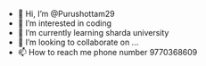 - 👋 Hi, I’m @Purushottam29
- 👀 I’m interested in coding 
- 🌱 I’m currently learning sharda university
- 💞️ I’m looking to collaborate on ...
- 📫 How to reach me phone number 9770368609

<!---
Purushottam29/Purushottam29 is a ✨ special ✨ repository because its `README.md` (this file) appears on your GitHub profile.
You can click the Preview link to take a look at your changes.
--->
